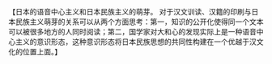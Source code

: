 【日本的语音中心主义和日本民族主义的萌芽。
对于汉文训读、汉籍的印刷与日本民族主义萌芽的关系可以从两个方面思考：第一，知识的公开化使得同一个文本可以被很多地方的人同时阅读；第二，国学家对大和心的发现实际上是一种语音中心主义的意识形态，这种意识形态将日本民族思想的共同性构建在一个优越于汉文化的位置上面。】